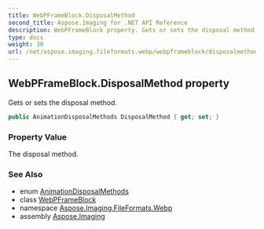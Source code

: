 ```yaml
---
title: WebPFrameBlock.DisposalMethod
second_title: Aspose.Imaging for .NET API Reference
description: WebPFrameBlock property. Gets or sets the disposal method
type: docs
weight: 30
url: /net/aspose.imaging.fileformats.webp/webpframeblock/disposalmethod/
---
```

## WebPFrameBlock.DisposalMethod property

Gets or sets the disposal method.

```csharp
public AnimationDisposalMethods DisposalMethod { get; set; }
```

### Property Value

The disposal method.

### See Also

* enum [AnimationDisposalMethods](../../../aspose.imaging/animationdisposalmethods/)
* class [WebPFrameBlock](../)
* namespace [Aspose.Imaging.FileFormats.Webp](../../webpframeblock/)
* assembly [Aspose.Imaging](../../../)


